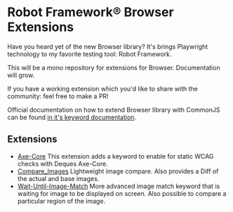 # Robot Framework® Browser Extensions

Have you heard yet of the new Browser library? It's brings Playwright technology to my favorite testing tool: Robot Framework.

This will be a mono repository for extensions for Browser. Documentation will grow. 

If you have a working extension which you'd like to share with the community: feel free to make a PR!


Official documentation on how to extend Browser library with CommonJS can be found [in it's keyword documentation](https://marketsquare.github.io/robotframework-browser/Browser.html#Extending%20Browser%20library%20with%20a%20JavaScript%20module).

## Extensions

- [Axe-Core](https://github.com/MarketSquare/robotframework-browser-extensions/tree/main/Axe-Core)
  This extension adds a keyword to enable for static WCAG checks with Deques Axe-Core.
- [Compare_Images](https://github.com/MarketSquare/robotframework-browser-extensions/tree/main/Compare_Images)
  Lightweight image compare. Also provides a Diff of the actual and base images.
- [Wait-Until-Image-Match](https://github.com/MarketSquare/robotframework-browser-extensions/tree/main/Wait-Until-Image-Match)
  More advanced image match keyword that is waiting for image to be displayed on screen. Also possible to compare a particular region of the image.
